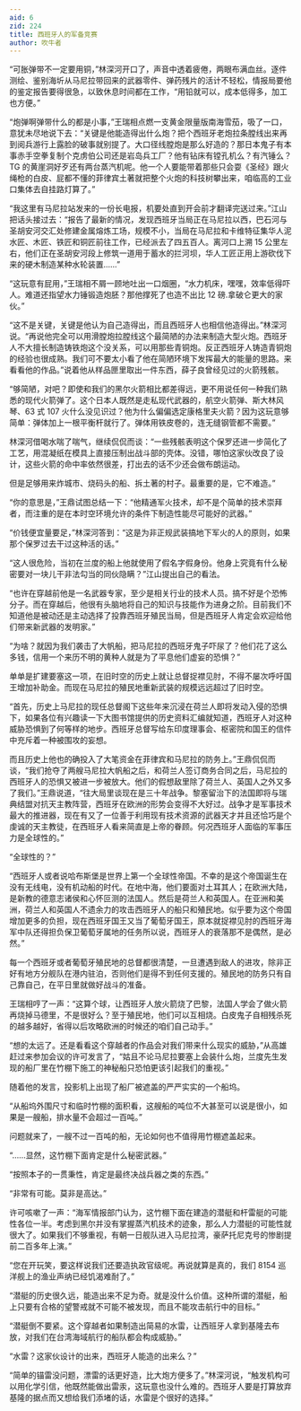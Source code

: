 ```yaml
---
aid: 6
zid: 224
title: 西班牙人的军备竞赛
author: 吹牛者
---
```


“可胀弹带不一定要用铜，”林深河开口了，声音中透着疲倦，两眼布满血丝。逐件测绘、鉴别海圻从马尼拉带回来的武器零件、弹药残片的活计不轻松，情报局要他的鉴定报告要得很急，以致休息时间都在工作，“用铅就可以，成本低得多，加工也方便。”

“炮弹啊弹带什么的都是小事，”王瑞相点燃一支黄金限量版南海雪茄，吸了一口，意犹未尽地说下去：“关键是他能造得出什么炮？把个西班牙老炮拉条膛线出来再到阅兵游行上露脸的破事就别提了。大口径线膛炮是那么好造的？那日本鬼子有本事赤手空拳复制个克虏伯公司还是岩岛兵工厂？他有钻床有镗孔机么？有汽锤么？TG 的黄崖洞好歹还有两台蒸汽机呢。他一个人要能带着那些只会耍《圣经》跟火绳枪的白皮、屁都不懂的菲律宾土著就把整个火炮的科技树攀出来，咱临高的工业口集体去自挂路灯算了。”

“我这里有马尼拉站发来的一份长电报，机要处直到开会前才翻译完送过来。”江山把话头接过去：“报告了最新的情况，发现西班牙当局正在马尼拉以西，巴石河与圣胡安河交汇处修建金属熔炼工场，规模不小，当局在马尼拉和卡维特征集华人泥水匠、木匠、铁匠和铜匠前往工作，已经派去了四五百人。离河口上溯 15 公里左右，他们正在圣胡安河段上修筑一道用于蓄水的拦河坝，华人工匠正用上游砍伐下来的硬木制造某种水轮装置……”

“这玩意有屁用，”王瑞相不屑一顾地吐出一口烟圈，“水力机床，嘿嘿，效率低得吓人。难道还指望水力锤锻造炮胚？那他撑死了也造不出比 12 磅.拿破仑更大的家伙。”

“这不是关键，关键是他认为自己造得出，而且西班牙人也相信他造得出。”林深河说。“再说他完全可以用滑膛炮拉膛线这个最简陋的办法来制造大型火炮。西班牙人不大擅长制造铸铁炮这个没关系，可以用那些青铜炮。反正西班牙人铸造青铜炮的经验也很成熟。我们可不要太小看了他在简陋环境下发挥最大的能量的思路。来看看他的作品。”说着他从样品匣里取出一件东西，薛子良曾经见过的火箭残骸。

“够简陋，对吧？即使和我们的黑尔火箭相比都差得远，更不用说任何一种我们熟悉的现代火箭弹了。这个日本人既然是走私现代武器的，航空火箭弹、斯大林风琴、63 式 107 火什么没见识过？他为什么偏偏选定康格里夫火箭？因为这玩意够简单：弹体加上一根平衡杆就行了。弹体用铁皮卷的，连无缝钢管都不需要。”

林深河借喝水喘了喘气，继续侃侃而谈：“一些残骸表明这个保罗还进一步简化了工艺，用混凝纸在模具上直接压制出战斗部的壳体。没错，哪怕这家伙改良了设计，这些火箭的命中率依然很差，打出去的话不少还会做布朗运动。

但是足够用来炸城市、烧码头的船、拆土著的村子。最重要的是，它不难造。”

“你的意思是，”王鼎试图总结一下：“他精通军火技术，却不是个简单的技术崇拜者，而注重的是在本时空环境允许的条件下制造性能尽可能好的武器。”

“价钱便宜量要足，”林深河答到：“这是为非正规武装搞地下军火的人的原则，如果那个保罗过去干过这种活的话。”

“这人很危险，当初在兰度的船上他就使用了假名字假身份。他身上究竟有什么秘密要对一块儿干非法勾当的同伙隐瞒？”江山提出自己的看法。

“也许在穿越前他是一名武器专家，至少是相关行业的技术人员。搞不好是个恐怖分子。而在穿越后，他很有头脑地将自己的知识与技能作为进身之阶。目前我们不知道他是被动还是主动选择了投靠西班牙殖民当局，但是西班牙人肯定会欢迎给他们带来新武器的发明家。”

“为啥？就因为我们袭击了大帆船，把马尼拉的西班牙鬼子吓尿了？他们花了这么多钱，信用一个来历不明的黄种人就是为了平息他们虚妄的恐惧？”

单单是扩建要塞这一项，在旧时空的历史上就让总督捉襟见肘，不得不屡次呼吁国王增加补助金。而现在马尼拉的殖民地重新武装的规模远远超过了旧时空。

“首先，历史上马尼拉的现任总督阁下这些年来沉浸在荷兰人即将发动入侵的恐惧下，如果各位有兴趣读一下大图书馆提供的历史资料汇编就知道，西班牙人对这种威胁恐惧到了何等样的地步。西班牙总督写给东印度理事会、枢密院和国王的信件中充斥着一种被围攻的妄想。

而且历史上他也的确投入了大笔资金在菲律宾和马尼拉的防务上。”王鼎侃侃而谈，“我们抢夺了两艘马尼拉大帆船之后，和荷兰人签订商务合同之后，马尼拉的西班牙人的恐惧又被进一步被放大。他们的假想敌里除了荷兰人、英国人之外又多了我们。”王鼎说道，“往大局里谈现在是三十年战争。黎塞留治下的法国即将与瑞典结盟对抗天主教阵营，西班牙在欧洲的形势会变得不大好过。战争才是军事技术最大的推进器，现在有又了一位善于利用现有技术资源的武器天才并且还恰巧是个虔诚的天主教徒，在西班牙人看来简直是上帝的眷顾。何况西班牙人面临的军事压力是全球性的。”

“全球性的？”

“西班牙人或者说哈布斯堡是世界上第一个全球性帝国。不幸的是这个帝国诞生在没有无线电，没有机动船的时代。在地中海，他们要面对土耳其人；在欧洲大陆，是新教的德意志诸侯和心怀叵测的法国人。然后是荷兰人和英国人。在亚洲和美洲，荷兰人和英国人不遗余力的攻击西班牙人的船只和殖民地。似乎要为这个帝国增加更多的负担，现在西班牙国王又当了葡萄牙国王，原本就捉襟见肘的西班牙海军中队还得担负保卫葡萄牙属地的任务所以说，西班牙人的衰落那不是偶然，是必然。”

每一个西班牙或者葡萄牙殖民地的总督都很清楚，一旦遭遇到敌人的进攻，除非正好有地方分舰队在港内驻泊，否则他们是得不到任何支援的。殖民地的防务只有自己靠自己，在平日里就做好战斗的准备。

王瑞相哼了一声：“这算个球，让西班牙人放火箭烧了巴黎，法国人学会了做火箭再烧掉马德里，不是很好么？至于殖民地，他们可以互相烧。白皮鬼子自相残杀死的越多越好，省得以后攻略欧洲的时候还的咱们自己动手。”

“想的太远了。还是看看这个穿越者的作品会对我们带来什么现实的威胁，”从高雄赶过来参加会议的许可发言了，“姑且不论马尼拉要塞上会装什么炮，兰度先生发现的船厂里在竹棚下施工的神秘船只恐怕更该引起我们的重视。”

随着他的发言，投影机上出现了船厂被遮盖的严严实实的一个船坞。

“从船坞外围尺寸和临时竹棚的面积看，这艘船的吨位不大甚至可以说是很小，如果是一艘船，排水量不会超过一百吨。”

问题就来了，一艘不过一百吨的船，无论如何也不值得用竹棚遮盖起来。

“……显然，这竹棚下面肯定是什么秘密武器。”

“按照本子的一贯秉性，肯定是最终决战兵器之类的东西。”

“非常有可能。莫非是高达。”

许可咳嗽了一声：“海军情报部门认为，这竹棚下面在建造的潜艇和杆雷艇的可能性各位一半。考虑到黑尔并没有掌握蒸汽机技术的迹象，那么人力潜艇的可能性就很大了。如果我们不够重视，有朝一日舰队进入马尼拉湾，豪萨托尼克号的惨剧提前二百多年上演。”

“您在开玩笑，要这样说我们还要造执政官级呢。再说就算是真的，我们 8154 巡洋舰上的渔业声纳已经饥渴难耐了。”

“潜艇的历史很久远，能造出来不足为奇。就是没什么价值。这种所谓的潜艇，船上只要有合格的望警戒就不可能不被发现，而且不能攻击航行中的目标。”

“潜艇倒不要紧。这个穿越者如果制造出简易的水雷，让西班牙人拿到基隆去布放，对我们在台湾海域航行的船队都会构成威胁。”

“水雷？这家伙设计的出来，西班牙人能造的出来么？”

“简单的锚雷没问题，漂雷的话更好造，比大炮方便多了。”林深河说，“触发机构可以用化学引信，他既然能做出雷汞，这玩意也没什么难的。西班牙人要是打算放弃基隆的据点而又想给我们添堵的话，水雷是个很好的选择。”
